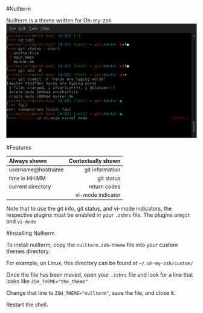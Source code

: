 #Nullterm


Nullterm is a theme written for Oh-my-zsh
![Nullterm](/screenshots/nullterm.png?raw=true)


#Features


| Always shown | Contextually shown |
|:---------------|-------------------:|
| username@hostname | git information |
| time in HH:MM | git status |
| current directory | return codes |
| 		| vi-mode indicator |

Note that to use the git info, git status, and vi-mode indicators, the respective plugins must be enabled in your `.zshrc` file. The plugins are`git` and `vi-mode`


#Installing Nullterm


To install nullterm, copy the `nullterm.zsh-theme` file into your custom themes directory.

For example, on Linux, this directory can be found at `~/.oh-my-zsh/custom/`

Once the file has been moved, open your `.zshrc` file and look for a line that looks like `ZSH_THEME="the_theme"`

Change that line to `ZSH_THEME="nullterm"`, save the file, and close it.

Restart the shell.
